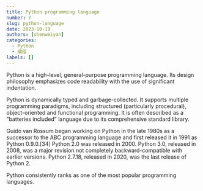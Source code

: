 ```yaml
---
title: Python programming language
number: 7
slug: python-language
date: 2023-10-19
authors: [shenweiyan]
categories: 
  - Python
  - 编程
labels: []
---
```


Python is a high-level, general-purpose programming language. Its design philosophy emphasizes code readability with the use of significant indentation.

<!-- more -->

Python is dynamically typed and garbage-collected. It supports multiple programming paradigms, including structured (particularly procedural), object-oriented and functional programming. It is often described as a "batteries included" language due to its comprehensive standard library.

Guido van Rossum began working on Python in the late 1980s as a successor to the ABC programming language and first released it in 1991 as Python 0.9.0.[34] Python 2.0 was released in 2000. Python 3.0, released in 2008, was a major revision not completely backward-compatible with earlier versions. Python 2.7.18, released in 2020, was the last release of Python 2.

Python consistently ranks as one of the most popular programming languages.
